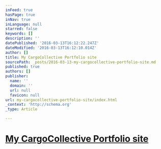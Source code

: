 ```yaml
---
inFeed: true
hasPage: true
inNav: true
inLanguage: null
starred: false
keywords: []
description: ''
datePublished: '2016-03-13T16:12:22.247Z'
dateModified: '2016-03-13T16:12:10.014Z'
author: []
title: My CargoCollective Portfolio site
sourcePath: _posts/2016-03-13-my-cargocollective-portfolio-site.md
published: true
authors: []
publisher:
  name: ''
  domain: ''
  url: null
  favicon: null
url: my-cargocollective-portfolio-site/index.html
_context: 'http://schema.org'
_type: Article

---
```

# [My CargoCollective Portfolio site][0]

[0]: http://cargocollective.com/scottpacaldo